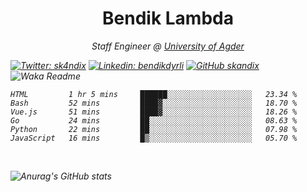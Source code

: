 <h1 align="center"> Bendik Lambda </h1>
<p align="center"><em>Staff Engineer @ <a href="http://www.uia.no">University of Agder</a></p>



[![Twitter: sk4ndix](https://img.shields.io/twitter/follow/sk4ndix?style=social)](https://twitter.com/sk4ndix)
[![Linkedin: bendikdyrli](https://img.shields.io/badge/-bendikdyrli-blue?style=flat-square&logo=Linkedin&logoColor=white&link=https://www.linkedin.com/in/bendikdyrli/)](https://www.linkedin.com/in/bendikdyrli/)
[![GitHub skandix](https://img.shields.io/github/followers/skandix?label=follow&style=social)](https://github.com/skandix)
![Waka Readme](https://github.com/skandix/skandix/workflows/Waka%20Readme/badge.svg)


<!--START_SECTION:waka-->

```text
HTML         1 hr 5 mins     ██████░░░░░░░░░░░░░░░░░░░   23.34 %
Bash         52 mins         ████▓░░░░░░░░░░░░░░░░░░░░   18.70 %
Vue.js       51 mins         ████▓░░░░░░░░░░░░░░░░░░░░   18.26 %
Go           24 mins         ██░░░░░░░░░░░░░░░░░░░░░░░   08.63 %
Python       22 mins         ██░░░░░░░░░░░░░░░░░░░░░░░   07.98 %
JavaScript   16 mins         █▒░░░░░░░░░░░░░░░░░░░░░░░   05.70 %
```

<!--END_SECTION:waka-->

  <br>
  
![Anurag's GitHub stats](https://github-readme-stats.vercel.app/api?username=skandix&show_icons=true&theme=tokyonight)


